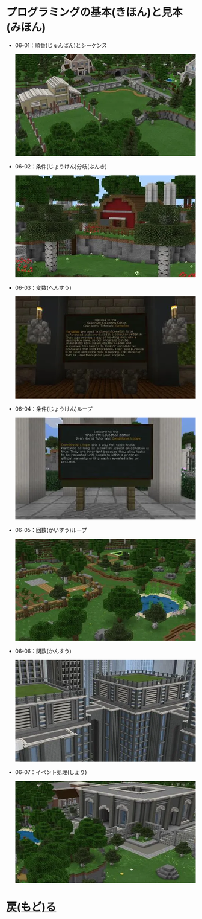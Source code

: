 # プログラミングの基本(きほん)と見本(みほん)

- 06-01：順番(じゅんばん)とシーケンス

    [![](./06-01_sequence/world_icon.webp)](minecraftedu://?openlibrary=e5f10e77-3458-4aef-be69-514814f4e1db)

- 06-02：条件(じょうけん)分岐(ぶんき)

    [![](./06-02_conditionals/world_icon.webp)](minecraftedu://?openlibrary=4ee792d3-22c1-4d45-b761-1bc85fdc4f4b)

- 06-03：変数(へんすう)
 
    [![](./06-03_variables/world_icon.webp)](minecraftedu://?openlibrary=8f5effff-5836-4bc7-af3e-fde9f24cbfc4)
 
- 06-04：条件(じょうけん)ループ
    
    [![](./06-04_while_loops/world_icon.webp)](minecraftedu://?openlibrary=d2d564b2-fbc1-4f0b-81df-6aa7168a1ecc)
 
- 06-05：回数(かいすう)ループ
 
    [![](./06-05_for_loops/world_icon.webp)](minecraftedu://?openlibrary=b3d9fba6-f1fe-4774-bbeb-bf67ec928ce2)
 
- 06-06：関数(かんすう)
 
    [![](./06-06_functions/world_icon.webp)](minecraftedu://?openlibrary=3d1fbd2c-b299-4cc3-8d61-12a1037aae9f)
 
- 06-07：イベント処理(しょり)
    
    [![](./06-07_events/world_icon.webp)](minecraftedu://?openlibrary=d2cd4c86-55c0-4fc2-88eb-556ce2ba5882)
 


 # [戻(もど)る](../index.md)